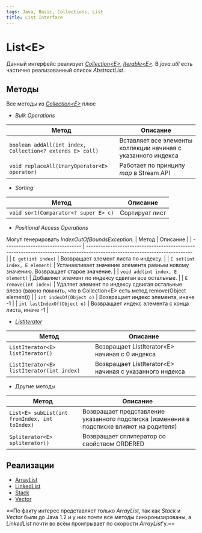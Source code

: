 ```yaml
---
tags: Java, Basic, Collections, List
title: List Interface
---
```

# List\<E>
Данный интерфейс реализует [*Collection\<E>*](/d12QhvOUQU-Fl5p6sGT8Wg?view), [*Iterable\<E>*](/loXrkVXHRYeD-xMwmxqWRg?view).
В *java.util* есть частично реализованный список *AbstractList*.

## Методы
Все методы из [*Collection\<E>*](/d12QhvOUQU-Fl5p6sGT8Wg?view) плюс

* *Bulk Operations*

| Метод                                                     | Описание                                                      |
| --------------------------------------------------------- | ------------------------------------------------------------- |
| `boolean addAll(int index, Collection<? extends E> coll)` | Вставляет все элементы коллекции начиная с указанного индекса |
| `void replaceAll(UnaryOperator<E> operator)`              | Работает по принципу *map* в Stream API                       |

* *Sorting*

| Метод                                                     | Описание                                                      |
| --------------------------------------------------------- | ------------------------------------------------------------- |
| `void sort(Comparator<? super E> c)` | Сортирует лист |

* *Positional Access Operations*

Могут генерировать *IndexOutOfBoundsException*.
| Метод                            | Описание                                                                                                                   |
| -------------------------------- | -------------------------------------------------------------------------------------------------------------------------- |
| `E get(int index)`               | Возвращает элемент листа по индексу.                                                                                       |
| `E set(int index, E element)`    | Устанавливает значение элемента равным новому значению. Возвращает старое значение.                                        |
| `void add(int index, E element)` | Добавляет элемент по индексу сдвигая все остальные.                                                                        |
| `E remove(int index)`            | Удаляет элемент по индексу сдвигая остальные влево (важно помнить, что в Collection\<E> есть метод remove(Object element)) |
| `int indexOf(Object o)`          | Возвращает индекс элемента, иначе -1                                                                                       |
| `int lastIndexOf(Object o)`      | Возвращает индекс элемента с конца листа, иначе -1                                                                         |

* [*ListIterator*](/loXrkVXHRYeD-xMwmxqWRg)

| Метод                                     | Описание                                                 |
| ----------------------------------------- | -------------------------------------------------------- |
| `ListIterator<E> listIterator()`          | Возвращает ListIterator\<E> начиная с 0 индекса          |
| `ListIterator<E> listIterator(int index)` | Возвращает ListIterator\<E> начиная с указанного индекса |

* Другие методы

| Метод                                         | Описание                       |
| --------------------------------------------- | ------------------------------ |
| `List<E> subList(int fromIndex, int toIndex)` | Возвращает представление указанного подсписка (изменения в подсписке влияют на родителя) |
| `Spliterator<E> spliterator()`                                              |                  Возвращает сплитератор со свойством ORDERED              |


## Реализации
* [ArrayList](/DpaTujW8Q3qAoJ4OEWewBg)
* [LinkedList](/ydKATRG5Rn-DRMpocZEdkg)
* [Stack](/zqhsf2NzSQOTtJ4OxKH4Eg)
* [Vector](/tsVthe2uQV-ZP-0oSnhtUg)

==По факту интерес представляет только *ArrayList*, так как *Stack* и *Vector* были до Java 1.2 и у них почти все методы синхронизированы, а *LinkedList* почти во всём проигрывает по скорости *ArrayList*'у.==